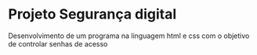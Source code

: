 # Projeto Segurança digital
Desenvolvimento de um programa na linguagem html e css com o objetivo de controlar senhas de acesso
